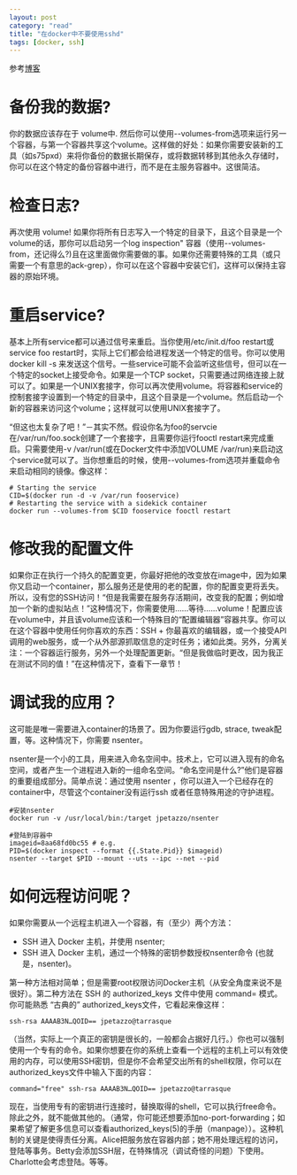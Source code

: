 ```yaml
---
layout: post
category: "read"
title: "在docker中不要使用sshd"
tags: [docker, ssh]
---
```


参考[博客](http://www.oschina.net/translate/why-you-dont-need-to-run-sshd-in-docker?cmp)

# 备份我的数据?

你的数据应该存在于 volume中. 然后你可以使用--volumes-from选项来运行另一个容器，与第一个容器共享这个volume。这样做的好处：如果你需要安装新的工具（如s75pxd）来将你备份的数据长期保存，或将数据转移到其他永久存储时，你可以在这个特定的备份容器中进行，而不是在主服务容器中。这很简洁。

# 检查日志?

再次使用 volume! 如果你将所有日志写入一个特定的目录下，且这个目录是一个volume的话，那你可以启动另一个log inspection" 容器（使用--volumes-from，还记得么?)且在这里面做你需要做的事。如果你还需要特殊的工具（或只需要一个有意思的ack-grep），你可以在这个容器中安装它们，这样可以保持主容器的原始环境。

# 重启service?

基本上所有service都可以通过信号来重启。当你使用/etc/init.d/foo restart或service foo restart时，实际上它们都会给进程发送一个特定的信号。你可以使用docker kill -s <signal>来发送这个信号。一些service可能不会监听这些信号，但可以在一个特定的socket上接受命令。如果是一个TCP socket，只需要通过网络连接上就可以了。如果是一个UNIX套接字，你可以再次使用volume。将容器和service的控制套接字设置到一个特定的目录中，且这个目录是一个volume。然后启动一个新的容器来访问这个volume；这样就可以使用UNIX套接字了。

“但这也太复杂了吧！”－其实不然。假设你名为foo的servcie 在/var/run/foo.sock创建了一个套接字，且需要你运行fooctl restart来完成重启。只需要使用-v /var/run(或在Docker文件中添加VOLUME /var/run)来启动这个service就可以了。当你想重启的时候，使用--volumes-from选项并重载命令来启动相同的镜像。像这样：

```
# Starting the service
CID=$(docker run -d -v /var/run fooservice)
# Restarting the service with a sidekick container
docker run --volumes-from $CID fooservice fooctl restart
```

# 修改我的配置文件

如果你正在执行一个持久的配置变更，你最好把他的改变放在image中，因为如果你又启动一个container，那么服务还是使用的老的配置，你的配置变更将丢失。所以，没有您的SSH访问！“但是我需要在服务存活期间，改变我的配置；例如增加一个新的虚拟站点！”这种情况下，你需要使用……等待……volume！配置应该在volume中，并且该volume应该和一个特殊目的“配置编辑器”容器共享。你可以在这个容器中使用任何你喜欢的东西：SSH + 你最喜欢的编辑器，或一个接受API调用的web服务，或一个从外部源抓取信息的定时任务；诸如此类。另外，分离关注：一个容器运行服务，另外一个处理配置更新。“但是我做临时更改，因为我正在测试不同的值！”在这种情况下，查看下一章节！

# 调试我的应用？

这可能是唯一需要进入container的场景了。因为你要运行gdb, strace, tweak配置，等。这种情况下，你需要 nsenter。

nsenter是一个小的工具，用来进入命名空间中。技术上，它可以进入现有的命名空间，或者产生一个进程进入新的一组命名空间。“命名空间是什么?”他们是容器的重要组成部分。简单点说：通过使用 nsenter ，你可以进入一个已经存在的container中，尽管这个container没有运行ssh 或者任意特殊用途的守护进程。

```shell
#安装nsenter
docker run -v /usr/local/bin:/target jpetazzo/nsenter

#登陆到容器中
imageid=8aa68fd0bc55 # e.g.
PID=$(docker inspect --format {{.State.Pid}} $imageid)
nsenter --target $PID --mount --uts --ipc --net --pid
```

# 如何远程访问呢？

如果你需要从一个远程主机进入一个容器，有（至少）两个方法：

+ SSH 进入 Docker 主机，并使用 nsenter;
+ SSH 进入 Docker 主机，通过一个特殊的密钥参数授权nsenter命令  (也就是，nsenter)。

第一种方法相对简单；但是需要root权限访问Docker主机（从安全角度来说不是很好）。第二种方法在 SSH 的 authorized_keys 文件中使用 command= 模式。你可能熟悉 “古典的” authorized_keys文件，它看起来像这样： 

```
ssh-rsa AAAAB3N…QOID== jpetazzo@tarrasque
```


（当然，实际上一个真正的密钥是很长的，一般都会占据好几行。）你也可以强制使用一个专有的命令。如果你想要在你的系统上查看一个远程的主机上可以有效使用的内存，可以使用SSH密钥，但是你不会希望交出所有的shell权限，你可以在authorized_keys文件中输入下面的内容：

```
command="free" ssh-rsa AAAAB3N…QOID== jpetazzo@tarrasque
```

现在，当使用专有的密钥进行连接时，替换取得的shell，它可以执行free命令。除此之外，就不能做其他的。（通常，你可能还想要添加no-port-forwarding；如果希望了解更多信息可以查看authorized_keys(5)的手册（manpage））。这种机制的关键是使得责任分离。Alice把服务放在容器内部；她不用处理远程的访问，登陆等事务。Betty会添加SSH层，在特殊情况（调试奇怪的问题）下使用。Charlotte会考虑登陆。等等。